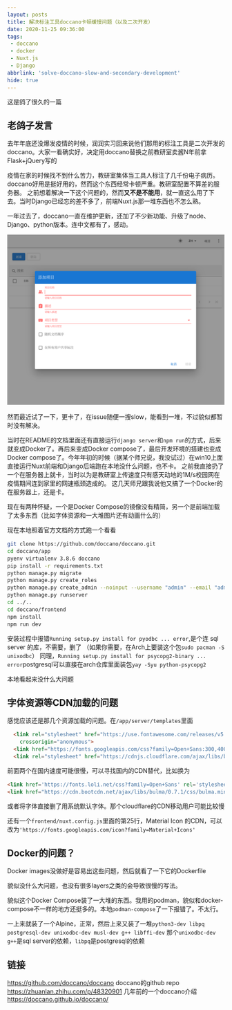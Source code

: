 ```yaml
---
layout: posts
title: 解决标注工具doccano卡顿缓慢问题（以及二次开发）
date: 2020-11-25 09:36:00
tags:
 - doccano
 - docker
 - Nuxt.js
 - Django
abbrlink: 'solve-doccano-slow-and-secondary-development'
hide: true
---
```


这是鸽了很久的一篇

<!-- more -->

## 老鸽子发言

去年年底还没爆发疫情的时候，润润实习回来说他们那用的标注工具是二次开发的doccano。大家一看确实好，决定用doccano替换之前教研室卖酱N年前拿Flask+jQuery写的

疫情在家的时候找不到什么苦力，教研室集体当工具人标注了几千份电子病历。doccano好用是挺好用的，然而这个东西经常卡顿严重。教研室配置不算差的服务器。
之前想着解决一下这个问题的，然而**又不是不能用**，就一直这么用了下去。当时Django已经忘的差不多了，前端Nuxt.js那一堆东西也不怎么熟。

一年过去了，doccano一直在维护更新，还加了不少新功能、升级了node、Django、python版本。连中文都有了，感动。

![doccano](solve-doccano-slow-and-secondary-development/image-20201126155932795.png)

然而最近试了一下，更卡了，在issue随便一搜slow，能看到一堆，不过貌似都暂时没有解决。

当时在README的文档里面还有直接运行`django server`和`npm run`的方式，后来就变成Docker了。再后来变成Docker compose了，最后开发环境的搭建也变成Docker compose了。今年年初的时候（据某个师兄说，我没试过）在win10上面直接运行Nuxt前端和Django后端跑在本地没什么问题，也不卡。
之前我直接扔了一个在服务器上就卡，当时以为是教研室上传速度只有感天动地的1M/s校园网在疫情期间连到家里的网速瓶颈造成的。
这几天师兄跟我说他又搞了一个Docker的在服务器上，还是卡。

现在有两种怀疑，一个是Docker Compose的镜像没有精简，另一个是前端加载了太多东西（比如字体资源和一大堆图片还有动画什么的）

现在本地照着官方文档的方式跑一个看看

```bash
git clone https://github.com/doccano/doccano.git
cd doccano/app
pyenv virtualenv 3.8.6 doccano
pip install -r requirements.txt
python manage.py migrate
python manage.py create_roles
python manage.py create_admin --noinput --username "admin" --email "admin@example.com" --password "password"
python manage.py runserver
cd ../..
cd doccano/frontend
npm install
npm run dev
```

安装过程中报错`Running setup.py install for pyodbc ... error`,是个连 sql server 的库，不需要，删了
（如果你需要，在Arch上要装这个包`sudo pacman -S unixodbc`）
同理，`Running setup.py install for psycopg2-binary ... error`postgresql可以直接在arch仓库里面装包`yay -Syu python-psycopg2`

本地看起来没什么大问题

## 字体资源等CDN加载的问题

感觉应该还是那几个资源加载的问题。在`/app/server/templates`里面

```html
  <link rel="stylesheet" href="https://use.fontawesome.com/releases/v5.0.13/css/all.css" integrity="sha384-DNOHZ68U8hZfKXOrtjWvjxusGo9WQnrNx2sqG0tfsghAvtVlRW3tvkXWZh58N9jp"
    crossorigin="anonymous">
  <link href="https://fonts.googleapis.com/css?family=Open+Sans:300,400,700" rel="stylesheet">
  <link rel="stylesheet" href="https://cdnjs.cloudflare.com/ajax/libs/bulma/0.7.1/css/bulma.min.css" crossorigin="anonymous">```
```

前面两个在国内速度可能很慢，可以寻找国内的CDN替代，比如换为

```html
<link href='https://fonts.loli.net/css?family=Open+Sans' rel='stylesheet'>
<link href="https://cdn.bootcdn.net/ajax/libs/bulma/0.7.1/css/bulma.min.css" rel="stylesheet">
```
或者将字体直接删了用系统默认字体。那个cloudflare的CDN移动用户可能比较慢

还有一个`frontend/nuxt.config.js`里面的第25行，Material Icon 的CDN，可以改为`'https://fonts.googleapis.com/icon?family=Material+Icons'`

## Docker的问题？

Docker images没做好是容易出这些问题，然后就看了一下它的Dockerfile

貌似没什么大问题，也没有很多layers之类的会导致很慢的写法。

貌似这个Docker Compose装了一大堆的东西。我用的podman，貌似和docker-compose不一样的地方还挺多的。本地`podman-compose`了一下报错了。不太行。

一上来就装了一个Alpine，正常，然后上来又装了一堆`python3-dev libpq postgresql-dev unixodbc-dev musl-dev g++ libffi-dev`
那个`unixodbc-dev g++`是sql server的依赖，`libpq`是postgresql的依赖

## 链接

<https://github.com/doccano/doccano> doccano的github repo  
<https://zhuanlan.zhihu.com/p/48320901> 几年前的一个doccano介绍  
<https://doccano.github.io/doccano/>  



